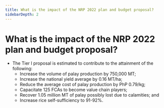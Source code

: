 ```yaml
---
title: What is the impact of the NRP 2022 plan and budget proposal?
sidebarDepth: 2
---
```


# What is the impact of the NRP 2022 plan and budget proposal?


 - The Tier I proposal is estimated to contribute to the attainment of the following:
     - Increase the volume of palay production by 750,000 MT;
     - Increase the national yield average by 0.16 MT/ha;
     - Reduce the average cost of palay production by PhP 0.79/kg;
     - Capacitate 125 FCAs to become value chain players;
     - Recover 1.05 million MT of palay possibly lost due to calamities; and
     - Increase rice self-sufficiency to 91-92%.
